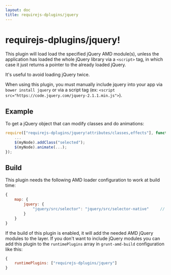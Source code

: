 ```yaml
---
layout: doc
title: requirejs-dplugins/jquery
---
```


# requirejs-dplugins/jquery!


This plugin will load load the specified jQuery AMD module(s), unless the application has loaded the whole jQuery
library via a `<script>` tag, in which case it just returns a pointer to the already loaded jQuery.

It's useful to avoid loading jQuery twice.

When using this plugin, you must manually include jquery into your app via `bower install jquery` or via
a script tag (ex: `<script src="https://code.jquery.com/jquery-2.1.1.min.js">`).

## Example

To get a jQuery object that can modify classes and do animations:

```js
require(["requirejs-dplugins/jquery!attributes/classes,effects"], function ($) {
    ...
    $(myNode).addClass("selected");
    $(myNode).animate(...);
});
```

## Build
This plugin needs the following AMD loader configuration to work at build time:

```js
{
	map: {
		jquery: {
			"jquery/src/selector": "jquery/src/selector-native"     // don't pull in sizzle
		}
	}
}
```

If the build of this plugin is enabled, it will add the needed AMD jQuery modules to the layer.
If you don't want to include jQuery modules you can add this plugin to the `runtimePlugins` array in
`grunt-amd-build` configuration like this:

```js
{
	runtimePlugins: ["requirejs-dplugins/jquery"]
}
```

